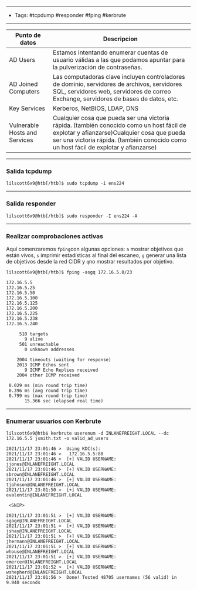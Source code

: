 ----------
- Tags: #tcpdump #responder #fping #kerbrute
-----------


Punto de datos | Descripcion 
--|--
AD Users | Estamos intentando enumerar cuentas de usuario válidas a las que podamos apuntar para la pulverización de contraseñas. 
AD Joined Computers | Las computadoras clave incluyen controladores de dominio, servidores de archivos, servidores SQL, servidores web, servidores de correo Exchange, servidores de bases de datos, etc. 
Key Services | Kerberos, NetBIOS, LDAP, DNS 
Vulnerable Hosts and Services | Cualquier cosa que pueda ser una victoria rápida. (también conocido como un host fácil de explotar y afianzarse)Cualquier cosa que pueda ser una victoria rápida. (también conocido como un host fácil de explotar y afianzarse) 


  -----------
### Salida tcpdump

```shell-session
lilscott6x9@htb[/htb]$ sudo tcpdump -i ens224 
```

---------
### Salida responder

```
lilscott6x9@htb[/htb]$ sudo responder -I ens224 -A 
```
----------
### Realizar comprobaciones activas

Aquí comenzaremos `fping`con algunas opciones: `a` mostrar objetivos que están vivos, `s` imprimir estadísticas al final del escaneo, `g` generar una lista de objetivos desde la red CIDR y `q`no mostrar resultados por objetivo.

```
lilscott6x9@htb[/htb]$ fping -asgq 172.16.5.0/23

172.16.5.5
172.16.5.25
172.16.5.50
172.16.5.100
172.16.5.125
172.16.5.200
172.16.5.225
172.16.5.238
172.16.5.240

     510 targets
       9 alive
     501 unreachable
       0 unknown addresses

    2004 timeouts (waiting for response)
    2013 ICMP Echos sent
       9 ICMP Echo Replies received
    2004 other ICMP received

 0.029 ms (min round trip time)
 0.396 ms (avg round trip time)
 0.799 ms (max round trip time)
       15.366 sec (elapsed real time)
```

-----------
### Enumerar usuarios con Kerbrute

```shell-session
lilscott6x9@htb$ kerbrute userenum -d INLANEFREIGHT.LOCAL --dc 172.16.5.5 jsmith.txt -o valid_ad_users

2021/11/17 23:01:46 >  Using KDC(s):
2021/11/17 23:01:46 >   172.16.5.5:88
2021/11/17 23:01:46 >  [+] VALID USERNAME:       jjones@INLANEFREIGHT.LOCAL
2021/11/17 23:01:46 >  [+] VALID USERNAME:       sbrown@INLANEFREIGHT.LOCAL
2021/11/17 23:01:46 >  [+] VALID USERNAME:       tjohnson@INLANEFREIGHT.LOCAL
2021/11/17 23:01:50 >  [+] VALID USERNAME:       evalentin@INLANEFREIGHT.LOCAL

 <SNIP>
 
2021/11/17 23:01:51 >  [+] VALID USERNAME:       sgage@INLANEFREIGHT.LOCAL
2021/11/17 23:01:51 >  [+] VALID USERNAME:       jshay@INLANEFREIGHT.LOCAL
2021/11/17 23:01:51 >  [+] VALID USERNAME:       jhermann@INLANEFREIGHT.LOCAL
2021/11/17 23:01:51 >  [+] VALID USERNAME:       whouse@INLANEFREIGHT.LOCAL
2021/11/17 23:01:51 >  [+] VALID USERNAME:       emercer@INLANEFREIGHT.LOCAL
2021/11/17 23:01:52 >  [+] VALID USERNAME:       wshepherd@INLANEFREIGHT.LOCAL
2021/11/17 23:01:56 >  Done! Tested 48705 usernames (56 valid) in 9.940 seconds
```

